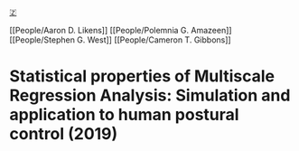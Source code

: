 [🇿](zotero://select/library/items/UAKP8F3X)

[[People/Aaron D. Likens]] [[People/Polemnia G. Amazeen]] [[People/Stephen G. West]] [[People/Cameron T. Gibbons]] 
# Statistical properties of Multiscale Regression Analysis: Simulation and application to human postural control (2019)

